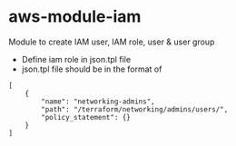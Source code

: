 # aws-module-iam
Module to create IAM user, IAM role, user & user group

- Define iam role in json.tpl file
- json.tpl file should be in the format of 
```
[
    {
        "name": "networking-admins",
        "path": "/terraform/networking/admins/users/",
        "policy_statement": {}
    }
]
```





